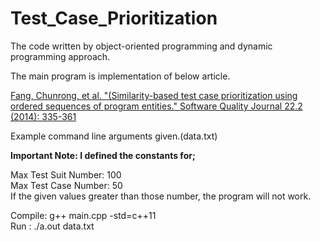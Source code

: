 # Test_Case_Prioritization


The code written by object-oriented programming and dynamic programming approach.

The main program is implementation of below article.

[Fang, Chunrong, et al. "(Similarity-based test case prioritization using
ordered sequences of program entities." Software Quality Journal 22.2 (2014): 335-361](http://citeseerx.ist.psu.edu/viewdoc/download?doi=10.1.1.479.2188&rep=rep1&type=pdf)

Example command line arguments given.(data.txt)

**Important Note: I defined the constants for;**

Max Test Suit Number: 100  
Max Test Case Number: 50  
If the given values greater than those number, the program will not work.  

Compile:  g++ main.cpp -std=c++11  
Run    :  ./a.out data.txt

